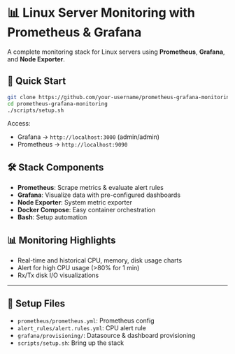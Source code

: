 # 📊 Linux Server Monitoring with Prometheus & Grafana

A complete monitoring stack for Linux servers using **Prometheus**, **Grafana**, and **Node Exporter**.

## 🚀 Quick Start

```bash
git clone https://github.com/your-username/prometheus-grafana-monitoring.git
cd prometheus-grafana-monitoring
./scripts/setup.sh
```

Access:
- Grafana → `http://localhost:3000` (admin/admin)
- Prometheus → `http://localhost:9090`

## 🛠️ Stack Components
- **Prometheus**: Scrape metrics & evaluate alert rules
- **Grafana**: Visualize data with pre-configured dashboards
- **Node Exporter**: System metric exporter
- **Docker Compose**: Easy container orchestration
- **Bash**: Setup automation

## 📊 Monitoring Highlights
- Real-time and historical CPU, memory, disk usage charts
- Alert for high CPU usage (>80% for 1 min)
- Rx/Tx disk I/O visualizations

---

## 📂 Setup Files

- `prometheus/prometheus.yml`: Prometheus config
- `alert_rules/alert.rules.yml`: CPU alert rule
- `grafana/provisioning/`: Datasource & dashboard provisioning
- `scripts/setup.sh`: Bring up the stack


